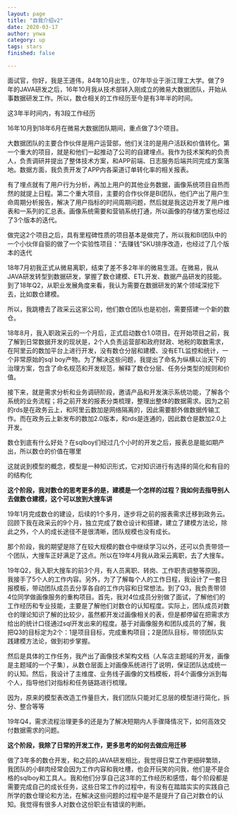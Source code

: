 ```yaml
---
layout: page
title: "自我介绍v2"
date: 2020-03-17
author: ynwa
category: up
tags: stars
finished: false

---
```

面试官，你好，我是王道伟，84年10月出生，07年毕业于浙江理工大学。做了9年的JAVA研发之后，16年10月我从技术部转入刚成立的微易大数据团队，开始从事数据研发工作。所以，数仓相关的工作经历至今是有3年半的时间。

这3年半时间内，有3段工作经历

16年10月到18年6月在微易大数据团队期间，重点做了3个项目。

大数据团队的主要合作伙伴是用户运营部，他们关注的是用户活跃和价值转化。第一个重大的项目，就是和他们一起推动了公司的自建埋点。我作为技术架构的负责人，负责调研并提出了整体技术方案，和APP前端、日志服务后端共同完成方案落地。数据方面，我负责开发了APP内各渠道订单转化率的相关报表。

有了埋点就有了用户行为分析，再加上用户的其他业务数据，画像系统项目自热而然的就提上日程。第二个重大项目，主要的合作伙伴是BI团队，他们产出了用户生命周期分析报告，解决了用户指标的时间周期问题，然后就是我这边开发了用户维表和一系列的汇总表。画像系统需要和营销系统打通，所以画像的存储方案也经过了3个版本的迭代。

做完这2个项目之后，具有里程碑性质的项目基本是做完了，所以我和BI团队中的一个小伙伴自驱的做了一个实验性项目：“去赚钱”SKU排序改造，也经过了几个版本的迭代

18年7月初我正式从微易离职，结束了差不多2年半的微易生涯。在微易，我从JAVA研发转型到数据研发，掌握了数仓建模、ETL开发、数据产品研发的技能。到了18年Q2，从职业发展角度来看，我认为需要在数据研发的某个领域深挖下去，比如数仓建模。

所以，我跳槽去了政采云这家公司，他们数仓团队也是初创，需要搭建一个新的数仓。

18年8月，我入职政采云的一个月后，正式启动数仓1.0项目。在开始项目之前，我了解到日常数据开发的现状是，2个人负责运营部和政府财政、地税的取数需求，在阿里云的数加平台上进行开发，没有数仓分层和建模、没有ETL监控和统计，一个非常原始的sql boy产物。为了解决这些问题，我提出了命名为纵横以治天下的治理方案，包含了命名规范和开发规范，解释了数仓分层、任务分类型的规则和价值。

接下来，就是需求分析和业务调研阶段，邀请产品和开发演示系统功能，了解各个系统的业务流程；将之前开发的报表分类梳理，整理出整体的数据需求。因为之前的rds是在政务云上，和阿里云数加是网络隔离的，因此需要额外做数据传输工作。而在政务云上新发布的数加2.0版本，和rds是连通的，因此数仓是数加2.0上开发。



数仓到底有什么好处？在sqlboy们经过几个小时的开发之后，报表总是能如期产出，所以数仓的价值在哪里

这就说到模型的概念，模型是一种知识形式，它对知识进行有选择的简化和有目的的结构化

<b>这个阶段，我对数仓的思考更多的是，建模是一个怎样的过程？我如何去指导别人去做数仓建模，这个可以放到大搜车讲</b>



19年1月完成数仓的建设，后续的1个多月，逐步将之前的报表需求迁移到政务云。回顾下我在政采云的9个月，独立完成了数仓设计和搭建，建立了建模方法论，除此之外，个人的成长途径不是很清晰，团队规模也没有成长。

那个阶段，我的期望是除了在较大规模的数仓中继续学习以外，还可以负责带领一个团队，大搜车正好满足了这点。所以在19年4月我从政采云离职，去了大搜车。

19年Q2，我入职大搜车的前3个月，有人员离职、转岗、工作职责调整等原因，我接手了5个人的工作内容。另外，为了了解每个人的工作日程，我设计了一套日报模板，带动团队成员去分享各自的工作内容和日常想法。到了Q3，我负责带领4位同学做画像服务的重构项目。首先，我对4位成员分别做了面试，了解他们的工作经历和专业技能，主要是了解他们对数仓的认知程度。实际上，团队成员对数仓的理论知识了解的比较少，虽然都开发过画像相关的表，但是都停留在把需求方给出的统计口径通过sql开发出来的程度。基于对画像服务和团队成员的了解，我把Q3的目标定为2个：1是项目目标，完成重构项目；2是团队目标，带领团队实践建模方法论，做到初步掌握。



然后是具体的工作任务，我产出了画像技术架构文档（人车店主题域的开发，画像是主题域的一个子集），从数仓层面上对画像系统进行了说明，保证团队达成统一的认知。然后，我设计了主维度、业务线子画像的文档模板，将4个画像分派到每个人，指导他们对指标和任务链路进行梳理。

因为，原来的模型表改造工作量巨大，我们团队只能对汇总层的模型进行简化，拆分、整合等等



19年Q4，需求流程治理更多的还是为了解决短期内人手骤降情况下，如何高效交付数据需求的问题。



<b>这个阶段，我除了日常的开发工作，更多思考的如何去做应用迁移</b>





做了3年多的数仓开发，和之前的JAVA研发相比，我觉得日常工作更细碎繁琐，我团队的小鲜肉经常会因为工作内容和我吐槽，也会开玩笑的问我，他们是不是合格的sqlboy和工具人。我和他们分享自己这3年的工作经历和感悟，每个阶段都是需要完成自己的成长任务，这些日常工作的过程中，有没有在踏踏实实的实践自己所学的数仓理论和方法，在解决这些问题的过程中是不是提升了自己对数仓的认知。我觉得有很多人对数仓这份职业有错误的判断。



